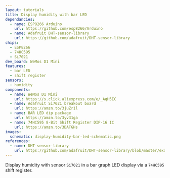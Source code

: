 ```yaml
---
layout: tutorials
title: Display humidity with bar LED
dependancies:
  - name: ESP8266 Arduino
    url: https://github.com/esp8266/Arduino
  - name: Adafruit DHT-sensor-library
    url: https://github.com/adafruit/DHT-sensor-library
chips:
  - ESP8266
  - 74HC595
  - Si7021
dev_board: WeMos D1 Mini
features:
  - bar LED
  - shift register
sensors:
  - humidity
components:
  - name: WeMos D1 Mini
    url: https://s.click.aliexpress.com/e/_AqH5EC
  - name: Adafruit Si7021 breakout board
    url: https://amzn.to/3juZr1l
  - name: BAR LED dip package
    url: https://amzn.to/3yv31ga
  - name: 74HC595 8-Bit Shift Register DIP-16 IC
    url: https://amzn.to/3DATGHs
images:
  schematic: display-humidity-bar-led-schematic.png
references:
  - name: DHT-sensor-library
    url: https://github.com/adafruit/DHT-sensor-library/blob/master/examples/DHTtester/DHTtester.ino
---
```


Display humidity with sensor `Si7021` in a bar graph LED display via a `74HC595` shift register.
